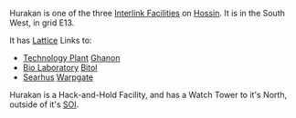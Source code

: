 Hurakan is one of the three [Interlink Facilities](../locations/Interlink.md)
on [Hossin](../locations/Hossin.md). It is in the South West, in grid E13.

It has [Lattice](../terminology/Lattice.md) Links to:

- [Technology Plant](../locations/Technology_Plant.md) [Ghanon](Ghanon.md)
- [Bio Laboratory](../locations/Bio_Laboratory.md) [Bitol](Bitol.md)
- [Searhus](../locations/Searhus.md) [Warpgate](../locations/Warpgate.md)

Hurakan is a Hack-and-Hold Facility, and has a Watch Tower to it's North,
outside of it's [SOI](../locations/Sphere_of_Influence.md).

<!--[Category:Facilities](Category:Facilities.md)-->
